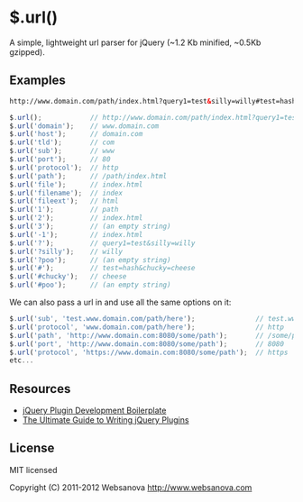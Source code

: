 # $.url()

A simple, lightweight url parser for jQuery (~1.2 Kb minified, ~0.5Kb gzipped).


## Examples

```html
http://www.domain.com/path/index.html?query1=test&silly=willy#test=hash&chucky=cheese
```

```javascript
$.url();            // http://www.domain.com/path/index.html?query1=test&silly=willy#test=hash&chucky=cheese
$.url('domain');    // www.domain.com
$.url('host');      // domain.com
$.url('tld');       // com
$.url('sub');       // www
$.url('port');      // 80
$.url('protocol');  // http
$.url('path');      // /path/index.html
$.url('file');      // index.html
$.url('filename');  // index
$.url('fileext');   // html
$.url('1');         // path
$.url('2');         // index.html
$.url('3');         // (an empty string)
$.url('-1');        // index.html
$.url('?');         // query1=test&silly=willy
$.url('?silly');    // willy
$.url('?poo');      // (an empty string)
$.url('#');         // test=hash&chucky=cheese
$.url('#chucky');   // cheese
$.url('#poo');      // (an empty string)
```

We can also pass a url in and use all the same options on it:

```javascript
$.url('sub', 'test.www.domain.com/path/here');               // test.www
$.url('protocol', 'www.domain.com/path/here');               // http
$.url('path', 'http://www.domain.com:8080/some/path');       // /some/path
$.url('port', 'http://www.domain.com:8080/some/path');       // 8080
$.url('protocol', 'https://www.domain.com:8080/some/path');  // https
etc...
```


## Resources

* [jQuery Plugin Development Boilerplate](http://www.websanova.com/tutorials/jquery/jquery-plugin-development-boilerplate)
* [The Ultimate Guide to Writing jQuery Plugins](http://www.websanova.com/tutorials/jquery/the-ultimate-guide-to-writing-jquery-plugins)


## License

MIT licensed

Copyright (C) 2011-2012 Websanova http://www.websanova.com